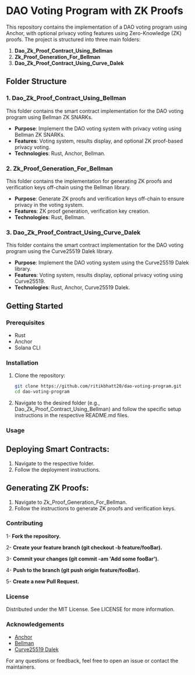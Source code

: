 # DAO Voting Program with ZK Proofs

This repository contains the implementation of a DAO voting program using Anchor, with optional privacy voting features using Zero-Knowledge (ZK) proofs. The project is structured into three main folders:

1. **Dao_Zk_Proof_Contract_Using_Bellman**
2. **Zk_Proof_Generation_For_Bellman**
3. **Dao_Zk_Proof_Contract_Using_Curve_Dalek**

## Folder Structure

### 1. Dao_Zk_Proof_Contract_Using_Bellman

This folder contains the smart contract implementation for the DAO voting program using Bellman ZK SNARKs.

- **Purpose**: Implement the DAO voting system with privacy voting using Bellman ZK SNARKs.
- **Features**: Voting system, results display, and optional ZK proof-based privacy voting.
- **Technologies**: Rust, Anchor, Bellman.

### 2. Zk_Proof_Generation_For_Bellman

This folder contains the implementation for generating ZK proofs and verification keys off-chain using the Bellman library.

- **Purpose**: Generate ZK proofs and verification keys off-chain to ensure privacy in the voting system.
- **Features**: ZK proof generation, verification key creation.
- **Technologies**: Rust, Bellman.

### 3. Dao_Zk_Proof_Contract_Using_Curve_Dalek

This folder contains the smart contract implementation for the DAO voting program using the Curve25519 Dalek library.

- **Purpose**: Implement the DAO voting system using the Curve25519 Dalek library.
- **Features**: Voting system, results display, optional privacy voting using Curve25519.
- **Technologies**: Rust, Anchor, Curve25519 Dalek.

## Getting Started

### Prerequisites

- Rust
- Anchor
- Solana CLI

### Installation

1. Clone the repository:
   ```sh
   git clone https://github.com/ritikbhatt20/dao-voting-program.git
   cd dao-voting-program

2. Navigate to the desired folder (e.g., Dao_Zk_Proof_Contract_Using_Bellman) and follow the specific setup instructions in the respective README.md files.

### Usage

## Deploying Smart Contracts:

1. Navigate to the respective folder.
2. Follow the deployment instructions.

## Generating ZK Proofs:

1. Navigate to Zk_Proof_Generation_For_Bellman.
2. Follow the instructions to generate ZK proofs and verification keys.

### Contributing

1- **Fork the repository.**

2- **Create your feature branch (git checkout -b feature/fooBar).**

3- **Commit your changes (git commit -am 'Add some fooBar').**

4- **Push to the branch (git push origin feature/fooBar).**

5- **Create a new Pull Request.**

### License

Distributed under the MIT License. See LICENSE for more information.

### Acknowledgements

- [Anchor](https://github.com/project-serum/anchor)
- [Bellman](https://github.com/zkcrypto/bellman)
- [Curve25519 Dalek](https://github.com/dalek-cryptography/curve25519-dalek)

For any questions or feedback, feel free to open an issue or contact the maintainers.



